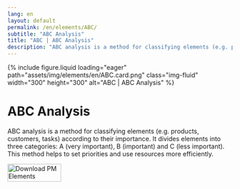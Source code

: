 ```yaml
---
lang: en
layout: default
permalink: /en/elements/ABC/
subtitle: "ABC Analysis"
title: "ABC | ABC Analysis"
description: "ABC analysis is a method for classifying elements (e.g. products, customers, tasks) according to their importance. It divides elements into three categories: A (very important), B (important) and C (less important). This method helps to set priorities and use resources more efficiently."
---
```


{% include figure.liquid loading="eager" path="assets/img/elements/en/ABC.card.png" class="img-fluid" width="300" height="300" alt="ABC | ABC Analysis" %}

# ABC Analysis

ABC analysis is a method for classifying elements (e.g. products, customers, tasks) according to their importance. It divides elements into three categories: A (very important), B (important) and C (less important). This method helps to set priorities and use resources more efficiently.

<a href="https://apps.apple.com/app/apple-store/id6738084498?pt=127441684&ct=website&mt=8">
  <img src="{{ "assets/img/en/appstore.png" | relative_url }}" width="120" height="40" alt="Download PM Elements">
</a>
